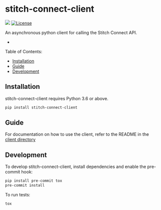 # stitch-connect-client 

[![](https://img.shields.io/pypi/v/stitch-connect-client.svg)](https://pypi.org/pypi/stitch-connect-client/) [![License](https://img.shields.io/badge/License-BSD%203--Clause-blue.svg)](https://opensource.org/licenses/BSD-3-Clause)

<!-- Short description of the package -->

An asynchronous python client for calling the Stitch Connect API.

- <!-- list of features -->

Table of Contents:

- [Installation](#installation)
- [Guide](#guide)
- [Development](#development)

## Installation

stitch-connect-client requires Python 3.6 or above.

```bash
pip install stitch-connect-client
```

## Guide

For documentation on how to use the client, refer to the README in the [client directory](https://github.com/NarrativeScience/stitch-connect-python/client/)
<!-- Subsections explaining how to use the package -->

## Development

To develop stitch-connect-client, install dependencies and enable the pre-commit hook:

```bash
pip install pre-commit tox
pre-commit install
```

To run tests:

```bash
tox
```
